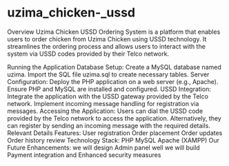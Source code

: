 # uzima_chicken-_ussd
Overview
Uzima Chicken USSD Ordering System is a platform that enables users to order chicken from Uzima Chicken using USSD technology. It streamlines the ordering process and allows users to interact with the system via USSD codes provided by their Telco network.

Running the Application
Database Setup:
Create a MySQL database named uzima.
Import the SQL file uzima.sql to create necessary tables.
Server Configuration:
Deploy the PHP application on a web server (e.g., Apache).
Ensure PHP and MySQL are installed and configured.
USSD Integration:
Integrate the application with the USSD gateway provided by the Telco network.
Implement incoming message handling for registration via messages.
Accessing the Application:
Users can dial the USSD code provided by the Telco network to access the application.
Alternatively, they can register by sending an incoming message with the required details.
Relevant Details
Features:
User registration
Order placement
Order updates
Order history review
Technology Stack:
PHP
MySQL
Apache (XAMPP)
Our Future Enhancements:
we will design Admin panel well
we will build Payment integration and Enhanced security measures

